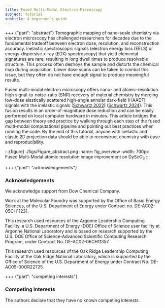 ```yaml
---
title: Fused Multi-Modal Electron Microscopy
subject: Tutorial
subtitle: A beginner's guide
---
```


+++ {"part": "abstract"} 
Tomographic mapping of nano-scale chemistry via electron microscopy has challenged researchers for decades due to the fundamental tradeoff between electron dose, resolution, and reconstruction accuracy. Inelastic spectroscopic signals (electron energy loss (EELS) or energy-dispersive x-ray (EDX) spectroscopy) that yield elemental signatures are rare, resulting in long dwell times to produce resolvable structure. This process often destroys the sample and distorts the chemical map during acquisition.  Lower dose scans can be taken to combat this issue, but they often do not have enough signal to produce meaningful results. 

Fused multi-modal electron microscopy offers nano- and atomic-resolution high signal-to-noise-ratio (SNR) recovery of material chemistry by merging low-dose elastically scattered high-angle annular dark-field (HAADF) signals with the inelastic signals ([Schwartz 2022](https://doi.org/10.1038/s41524-021-00692-5)) ([Schwartz 2024](https://doi.org/10.1038/s41467-024-47558-0)). This fusion results in an order-of-magnitude dose reduction and can be easily performed on local computer hardware in minutes. This article bridges the gap between theory and practice by walking through each step of the fused multi-modal computational pipeline and pointing out best practices when running the code. By the end of this tutorial, anyone with inelastic and elastic 2D projection data should be able to reconstruct chemistry with ease and reproducibility.

:::{figure} ./figs/Figure_abstract.png
:name: fig_overview
:width: 700px
Fused Multi-Modal atomic resolution image improvement on  DyScO$_3$ 
:::

+++ {"part": "acknowledgements"} 

### Acknowledgements

We acknowledge support from Dow Chemical Company. 

Work at the Molecular Foundry was supported by the Office of Basic Energy Sciences, of the U.S. Department of Energy under Contract no. DE-AC02-05CH11231.

This research used resources of the Argonne Leadership Computing Facility, a U.S. Department of Energy (DOE) Office of Science user facility at Argonne National Laboratory and is based on research supported by the U.S. DOE Office of Science-Advanced Scientific Computing Research Program, under Contract No. DE-AC02-06CH11357.

This research used resources of the Oak Ridge Leadership Computing Facility at the Oak Ridge National Laboratory, which is supported by the Office of Science of the U.S. Department of Energy under Contract No. DE-AC05-00OR22725.

+++ {"part": "competing interests"} 

### Competing Interests

The authors declare that they have no known competing interests.
